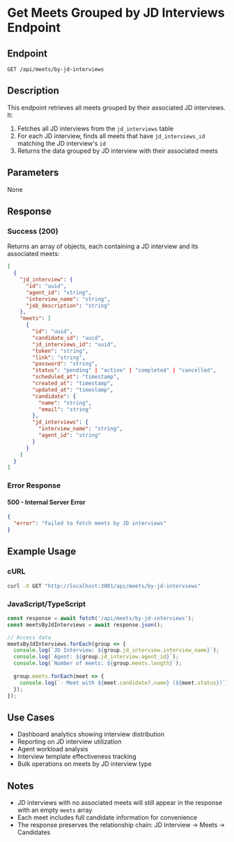 # Get Meets Grouped by JD Interviews Endpoint

## Endpoint
`GET /api/meets/by-jd-interviews`

## Description
This endpoint retrieves all meets grouped by their associated JD interviews. It:
1. Fetches all JD interviews from the `jd_interviews` table
2. For each JD interview, finds all meets that have `jd_interviews_id` matching the JD interview's `id`
3. Returns the data grouped by JD interview with their associated meets

## Parameters
None

## Response

### Success (200)
Returns an array of objects, each containing a JD interview and its associated meets:

```json
[
  {
    "jd_interview": {
      "id": "uuid",
      "agent_id": "string",
      "interview_name": "string",
      "job_description": "string"
    },
    "meets": [
      {
        "id": "uuid",
        "candidate_id": "uuid",
        "jd_interviews_id": "uuid",
        "token": "string",
        "link": "string",
        "password": "string",
        "status": "pending" | "active" | "completed" | "cancelled",
        "scheduled_at": "timestamp",
        "created_at": "timestamp",
        "updated_at": "timestamp",
        "candidate": {
          "name": "string",
          "email": "string"
        },
        "jd_interviews": {
          "interview_name": "string",
          "agent_id": "string"
        }
      }
    ]
  }
]
```

### Error Response

#### 500 - Internal Server Error
```json
{
  "error": "Failed to fetch meets by JD interviews"
}
```

## Example Usage

### cURL
```bash
curl -X GET "http://localhost:3001/api/meets/by-jd-interviews"
```

### JavaScript/TypeScript
```javascript
const response = await fetch('/api/meets/by-jd-interviews');
const meetsByJdInterviews = await response.json();

// Access data
meetsByJdInterviews.forEach(group => {
  console.log(`JD Interview: ${group.jd_interview.interview_name}`);
  console.log(`Agent: ${group.jd_interview.agent_id}`);
  console.log(`Number of meets: ${group.meets.length}`);
  
  group.meets.forEach(meet => {
    console.log(`- Meet with ${meet.candidate?.name} (${meet.status})`);
  });
});
```

## Use Cases
- Dashboard analytics showing interview distribution
- Reporting on JD interview utilization
- Agent workload analysis
- Interview template effectiveness tracking
- Bulk operations on meets by JD interview type

## Notes
- JD interviews with no associated meets will still appear in the response with an empty `meets` array
- Each meet includes full candidate information for convenience
- The response preserves the relationship chain: JD Interview → Meets → Candidates
